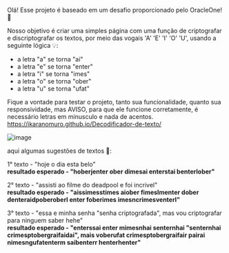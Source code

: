 Olá!
Esse projeto é baseado em um desafio proporcionado pelo OracleOne! 🚀

Nosso objetivo é criar uma simples página com uma função de criptografar e discriptografar os textos, por meio das vogais 'A' 'E' 'I' 'O' 'U', usando a seguinte lógica 💡: 

- a letra "a" se torna "ai"
- a letra "e" se torna "enter"
- a letra "i" se torna "imes"
- a letra "o" se torna "ober"
- a letra "u" se torna "ufat"

Fique a vontade para testar o projeto, tanto sua funcionalidade, quanto sua responsividade, mas AVISO, para que ele funcione corretamente, é necessário letras em minusculo e nada de acentos.
https://ikaranomuro.github.io/Decodificador-de-texto/

![image](https://github.com/user-attachments/assets/77b27cd0-beae-4f41-8eb1-3ca1fda563ca)

aqui algumas sugestões de textos 📝:

1° texto - "hoje o dia esta belo"  <br>
<strong> resultado esperado - "hoberjenter ober dimesai enterstai benterlober" </strong>

2° texto - "assisti ao filme do deadpool e foi incrivel"  <br>
<strong> resultado esperado - "aissimesstimes aiober fimeslmenter dober denteraidpoberoberl enter foberimes imesncrimesventerl" </strong>

3° texto - "essa e minha senha "senha criptografada", mas vou criptografar para ninguem saber hehe" <br>
<strong> resultado esperado - "enterssai enter mimesnhai senternhai "senternhai crimesptobergraifaidai", mais voberufat crimesptobergraifair pairai nimesngufatenterm saibenterr henterhenter" </strong>
